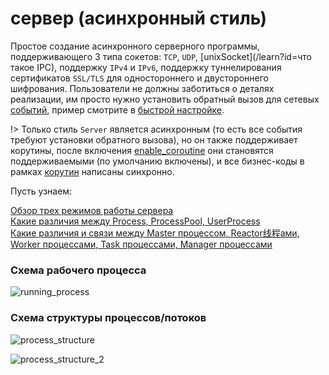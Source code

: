 # сервер (асинхронный стиль)

Простое создание асинхронного серверного программы, поддерживающего 3 типа сокетов: `TCP`, `UDP`, [unixSocket](/learn?id=что такое IPC), поддержку `IPv4` и `IPv6`, поддержку туннелирования сертификатов `SSL/TLS` для одностороннего и двустороннего шифрования. Пользователи не должны заботиться о деталях реализации, им просто нужно установить обратный вызов для сетевых [событий](/server/events), пример смотрите в [быстрой настройке](/start/start_tcp_server).

!> Только стиль `Server` является асинхронным (то есть все события требуют установки обратного вызова), но он также поддерживает корутины, после включения [enable_coroutine](/server/setting?id=enable_coroutine) они становятся поддерживаемыми (по умолчанию включены), и все бизнес-коды в рамках [корутин](/coroutine) написаны синхронно.

Пусть узнаем:

[Обзор трех режимов работы сервера](/learn?id=обзор-трех-режимов-работы-сервера ':target=_blank')  
[Какие различия между Process, ProcessPool, UserProcess](/learn?id=process-diff ':target=_blank')  
[Какие различия и связи между Master процессом, Reactor线程ами, Worker процессами, Task процессами, Manager процессами](/learn?id=diff-process ':target=_blank')  


### Схема рабочего процесса <!-- {docsify-ignore} --> 

![running_process](https://wiki.swoole.com/_images/server/running_process.png ':size=800xauto')

### Схема структуры процессов/потоков <!-- {docsify-ignore} --> 

![process_structure](https://wiki.swoole.com/_images/server/process_structure.png ':size=800xauto')

![process_structure_2](https://wiki.swoole.com/_images/server/process_structure_2.png)

